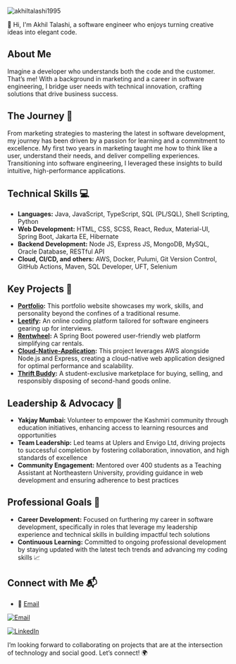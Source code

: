 <p align="left"> <img src="https://komarev.com/ghpvc/?username=akhiltalashi1995&label=Profile%20views&color=0e75b6&style=flat" alt="akhiltalashi1995" /> </p>
👋 Hi, I'm Akhil Talashi, a software engineer who enjoys turning creative ideas into elegant code.

## About Me
Imagine a developer who understands both the code and the customer. That’s me! With a background in marketing and a career in software engineering, I bridge user needs with technical innovation, crafting solutions that drive business success.

## The Journey 👣
From marketing strategies to mastering the latest in software development, my journey has been driven by a passion for learning and a commitment to excellence. My first two years in marketing taught me how to think like a user, understand their needs, and deliver compelling experiences. Transitioning into software engineering, I leveraged these insights to build intuitive, high-performance applications.

## Technical Skills 💻
- **Languages:** Java, JavaScript, TypeScript, SQL (PL/SQL), Shell Scripting, Python
- **Web Development:** HTML, CSS, SCSS, React, Redux, Material-UI, Spring Boot, Jakarta EE, Hibernate
- **Backend Development:** Node JS, Express JS, MongoDB, MySQL, Oracle Database, RESTful API
- **Cloud, CI/CD, and others:** AWS, Docker, Pulumi, Git Version Control, GitHub Actions, Maven, SQL Developer, UFT, Selenium

## Key Projects 💎
- **[Portfolio](https://www.akhiltalashi.dev/):** This portfolio website showcases my work, skills, and personality beyond the confines of a traditional resume.
- **[Leetify](https://leetify.vercel.app/):** An online coding platform tailored for software engineers gearing up for interviews.
- **[Rentwheel](https://github.com/AkhilTalashi1995/Rentwheel):** A Spring Boot powered user-friendly web platform simplifying car rentals.
- **[Cloud-Native-Application](https://github.com/AkhilTalashi1995/Cloud-Native-Application):** This project leverages AWS alongside Node.js and Express, creating a cloud-native web application designed for optimal performance and scalability.
- **[Thrift Buddy](https://www.figma.com/proto/4UcQF4vUClvu2RiTJj931i/ThriftBuddy?node-id=303-2774&scaling=scale-down&page-id=0%3A1&starting-point-node-id=303%3A2774&show-proto-sidebar=1&t=HCgOGOoOIYAbw1mt-9):** A student-exclusive marketplace for buying, selling, and responsibly disposing of second-hand goods online.
  
## Leadership & Advocacy 🌟
- **Yakjay Mumbai:** Volunteer to empower the Kashmiri community through education initiatives, enhancing access to learning resources and opportunities
- **Team Leadership:** Led teams at Uplers and Envigo Ltd, driving projects to successful completion by fostering collaboration, innovation, and high standards of excellence
- **Community Engagement:** Mentored over 400 students as a Teaching Assistant at Northeastern University, providing guidance in web development and ensuring adherence to best practices 

## Professional Goals 🎯
- **Career Development:** Focused on furthering my career in software development, specifically in roles that leverage my leadership experience and technical skills in building impactful tech solutions
- **Continuous Learning:** Committed to ongoing professional development by staying updated with the latest tech trends and advancing my coding skills 📈

## Connect with Me 📬
- 📧 [Email](mailto:95akhiltalashi@gmail.com)

[![Email](https://img.shields.io/badge/Email-95akhiltalashi%40gmail.com-red)](mailto:95akhiltalashi@gmail.com)

[![LinkedIn](https://img.shields.io/badge/LinkedIn-Akhil%20Talashi-blue)](https://www.linkedin.com/in/akhil-talashi)

I’m looking forward to collaborating on projects that are at the intersection of technology and social good. Let’s connect! 🌍


